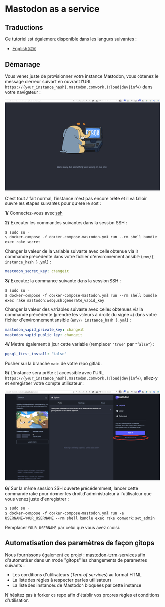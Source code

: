# Mastodon as a service

## Traductions

Ce tutoriel est également disponible dans les langues suivantes :
* [English 🇬🇧](../../../tutorials/mastodon.md)

## Démarrage

Vous venez juste de provisionner votre instance Mastodon, vous obtenez le message d'erreur suivant en ouvrant l'URL `https://{your_instance_hash}.mastodon.comwork.(cloud|dev|info)` dans votre navigateur : 

![mastodon_error](../../../img/mastodon_error.png)

C'est tout à fait normal, l'instance n'est pas encore prête et il va falloir suivre les étapes suivantes pour qu'elle le soit :

**1/** Connectez-vous avec [ssh](./ssh.md)

**2/** Exécuter les commandes suivantes dans la session SSH :

```shell
$ sudo su -
$ docker-compose -f docker-compose-mastodon.yml run --rm shell bundle exec rake secret
```

Changer la valeur de la variable suivante avec celle obtenue via la commande précédente dans votre fichier d'environnement ansible (`env/{ instance_hash }.yml`) :

```yaml
mastodon_secret_key: changeit
```

**3/** Executez la commande suivante dans la session SSH :

```shell
$ sudo su -
$ docker-compose -f docker-compose-mastodon.yml run --rm shell bundle exec rake mastodon:webpush:generate_vapid_key
```

Changer la valeur des variables suivante avec celles obtenues via la commande précédente (prendre les valeurs à droite du signe `=`) dans votre fichier d'environnement ansible (`env/{ instance_hash }.yml`) :

```yaml
mastodon_vapid_private_key: changeit
mastodon_vapid_public_key: changeit
```

**4/** Mettre également à jour cette variable (remplacer `"true"` par `"false"`) :

```yaml
pgsql_first_install: "false"
```

Pusher sur la branche `main` de votre repo gitlab.

**5/** L'instance sera prête et accessible avec l'URL `https://{your_instance_hash}.mastodon.comwork.(cloud|dev|info)`, allez-y et enregistrer votre compte utilisateur :

![mastodon_register](../../../img/mastodon_register.png)

**6/** Sur la même session SSH ouverte précédemment, lancer cette commande rake pour donner les droit d'administrateur à l'utilisateur que vous venez juste d'enregistrer :

```shell
$ sudo su -
$ docker-compose -f docker-compose-mastodon.yml run -e USERNAME=YOUR_USERNAME --rm shell bundle exec rake comwork:set_admin
```

Remplacer `YOUR_USERNAME` par celui que vous avez choisi.

## Automatisation des paramètres de façon gitops

Nous fournissons également ce projet : [mastodon-term-services](https://gitlab.comwork.io/oss/mastodon-term-services) afin d'automatiser dans un mode "gitops" les changements de paramètres suivants :

* Les conditions d'utilisateurs (_Term of services_) au format HTML
* La liste des règles à respecter par les utilisateurs
* La liste des instances de Mastodon bloquées par cette instance

N'hésitez pas à forker ce repo afin d'établir vos propres règles et conditions d'utilisation.
